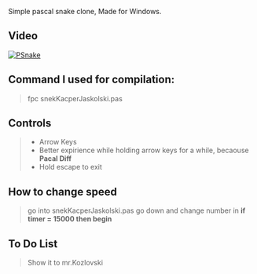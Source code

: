 Simple pascal snake clone, Made for Windows.

## Video
[![PSnake](http://img.youtube.com/vi/OUlWBFcBwEM/0.jpg)](http://www.youtube.com/watch?v=OUlWBFcBwEM "PSnake")

## Command I used for compilation:

> fpc snekKacperJaskolski.pas

## Controls

> * Arrow Keys 
> * Better expirience while holding arrow keys for a while, becaouse **Pacal Diff** 
> * Hold escape to exit 

## How to change speed

> go into snekKacperJaskolski.pas go down and change number in **if timer = 15000 then begin**

## To Do List

> Show it to mr.Kozlovski